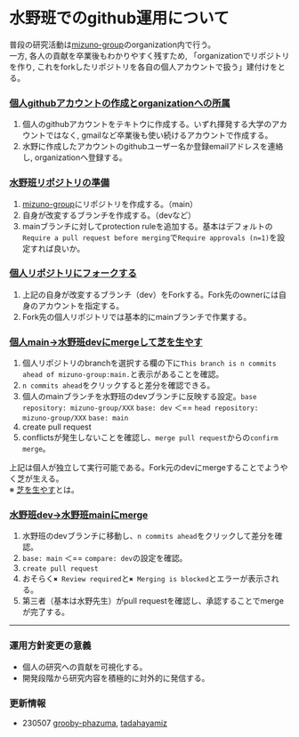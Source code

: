 # 水野班でのgithub運用について
普段の研究活動は[mizuno-group](https://github.com/mizuno-group)のorganization内で行う。  
一方, 各人の貢献を卒業後もわかりやすく残すため, 「organizationでリポジトリを作り, これをforkしたリポジトリを各自の個人アカウントで扱う」建付けをとる。  


### <u>**個人githubアカウントの作成とorganizationへの所属**</u>
1. 個人のgithubアカウントをテキトウに作成する。いずれ揮発する大学のアカウントではなく, gmailなど卒業後も使い続けるアカウントで作成する。  
2. 水野に作成したアカウントのgithubユーザー名か登録emailアドレスを連絡し, organizationへ登録する。  


### <u>**水野班リポジトリの準備**</u>
1. [mizuno-group](https://github.com/mizuno-group)にリポジトリを作成する。（main）  
2. 自身が改変するブランチを作成する。（devなど）  
3. mainブランチに対してprotection ruleを追加する。基本はデフォルトの```Require a pull request before merging```で```Require approvals (n=1)```を設定すれば良いか。  


### <u>**個人リポジトリにフォークする**</u>
1. 上記の自身が改変するブランチ（dev）をForkする。Fork先のownerには自身のアカウントを指定する。  
2. Fork先の個人リポジトリでは基本的にmainブランチで作業する。  


### <u>**個人main→水野班devにmergeして芝を生やす**</u>
1. 個人リポジトリのbranchを選択する欄の下に```This branch is n commits ahead of mizuno-group:main.```と表示があることを確認。  
2. ```n commits ahead```をクリックすると差分を確認できる。  
3. 個人のmainブランチを水野班のdevブランチに反映する設定。```base repository: mizuno-group/XXX``` ```base: dev``` ＜== ```head repository: mizuno-group/XXX``` ```base: main```  
4. create pull request  
5. conflictsが発生しないことを確認し、```merge pull request```からの```confirm merge```。  

上記は個人が独立して実行可能である。Fork元のdevにmergeすることでようやく芝が生える。  
※ [芝を生やす](https://qiita.com/sta/items/2c1f0252a6a9ce5e2087)とは。


### <u>**水野班dev→水野班mainにmerge**</u>
1. 水野班のdevブランチに移動し、```n commits ahead```をクリックして差分を確認。  
2. ```base: main``` ＜== ```compare: dev```の設定を確認。  
3. ```create pull request```  
4. おそらく```✖ Review required```と```✖ Merging is blocked```とエラーが表示される。  
5. 第三者（基本は水野先生）がpull requestを確認し、承認することでmergeが完了する。  


***
### **運用方針変更の意義**
- 個人の研究への貢献を可視化する。  
- 開発段階から研究内容を積極的に対外的に発信する。  

### **更新情報**
- 230507 [grooby-phazuma](https://github.com/groovy-phazuma), [tadahayamiz](https://github.com/tadahayamiz)  
